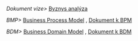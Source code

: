 _Dokument vize>_ [Byznys analýza](https://docs.google.com/document/d/1dGV6AmAFyZ3cjR65pC39ENbKH0sOvcXrMqLaCDVGh0A/)

_BMP>_ [Business Process Model](https://drive.google.com/file/d/1t6n0r1sCHyCIr7b8FcAqEdedFdpkvZsG/view?usp=share_link) , [Dokument k BPM](https://docs.google.com/document/d/1ACXcxN5NvC7RRvBreiDR_ficrMjt40nihWgIEcGC45w/edit?usp=share_link)

_BDM>_ [Business Domain Model](https://drive.google.com/drive/u/0/folders/1T6b1Eemd1e0fbJDlozkPdfb7WwTVYFO_) , [Dokument k BDM](https://drive.google.com/drive/u/0/folders/1T6b1Eemd1e0fbJDlozkPdfb7WwTVYFO_)